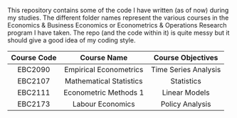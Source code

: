 This repository contains some of the code I have written (as of now) during my studies. The different folder names represent the various courses in the Economics & Business Economics or Econometrics & Operations Research program I have taken. The repo (and the code within it) is quite messy but it should give a good idea of my coding style.

| Course Code | Course Name | Course Objectives |
|:-----------:|:-----------:|:-------:|
| EBC2090 | Empirical Econometrics   | Time Series Analysis |
| EBC2107 | Mathematical Statistics  | Statistics |
| EBC2111 | Econometric Methods 1    | Linear Models |
| EBC2173 | Labour Economics         | Policy Analysis |



